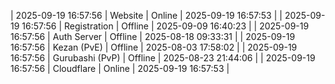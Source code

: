 | 2025-09-19 16:57:56 | Website | Online | 2025-09-19 16:57:53 |
| 2025-09-19 16:57:56 | Registration | Offline | 2025-09-09 16:40:23 |
| 2025-09-19 16:57:56 | Auth Server | Offline | 2025-08-18 09:33:31 |
| 2025-09-19 16:57:56 | Kezan (PvE) | Offline | 2025-08-03 17:58:02 |
| 2025-09-19 16:57:56 | Gurubashi (PvP) | Offline | 2025-08-23 21:44:06 |
| 2025-09-19 16:57:56 | Cloudflare | Online | 2025-09-19 16:57:53 |
